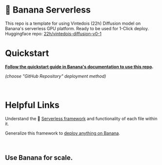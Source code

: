 
# 🍌 Banana Serverless

This repo is a template for using Vintedois (22h) Diffusion model on Banana's serverless GPU platform. Ready to be used for 1-Click deploy. Huggingface repo: [22h/vintedois-diffusion-v0-1](https://huggingface.co/22h/vintedois-diffusion-v0-1)

# Quickstart
**[Follow the quickstart guide in Banana's documentation to use this repo](https://docs.banana.dev/banana-docs/quickstart).** 

*(choose "GitHub Repository" deployment method)*

<br>

# Helpful Links
Understand the 🍌 [Serverless framework](https://docs.banana.dev/banana-docs/core-concepts/inference-server/serverless-framework) and functionality of each file within it.

Generalize this framework to [deploy anything on Banana](https://docs.banana.dev/banana-docs/resources/how-to-serve-anything-on-banana).

<br>

## Use Banana for scale.
